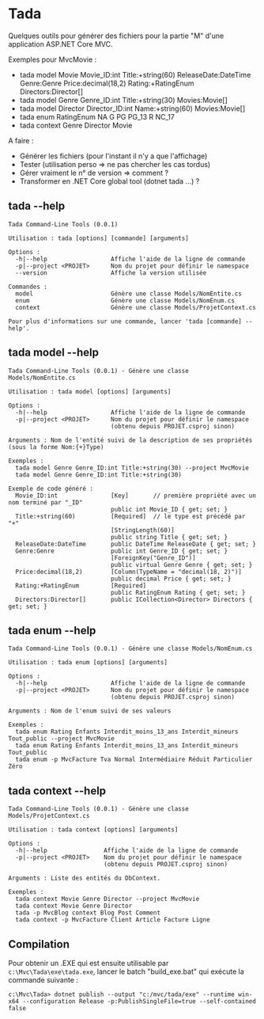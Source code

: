 # Tada

Quelques outils pour générer des fichiers pour la partie "M" d'une application ASP.NET Core MVC.

Exemples pour MvcMovie :

* tada model Movie Movie_ID:int Title:+string(60) ReleaseDate:DateTime Genre:Genre Price:decimal(18,2) Rating:+RatingEnum Directors:Director[]
* tada model Genre Genre_ID:int Title:+string(30) Movies:Movie[]
* tada model Director Director_ID:int Name:+string(60) Movies:Movie[]
* tada enum RatingEnum NA G PG PG_13 R NC_17
* tada context Genre Director Movie

A faire :

* Générer les fichiers (pour l'instant il n'y a que l'affichage)
* Tester (utilisation perso => ne pas chercher les cas tordus)
* Gérer vraiment le n° de version => comment ?
* Transformer en .NET Core global tool (dotnet tada ...) ?


## tada --help

```
Tada Command-Line Tools (0.0.1)

Utilisation : tada [options] [commande] [arguments]

Options :
  -h|--help                  Affiche l'aide de la ligne de commande
  -p|--project <PROJET>      Nom du projet pour définir le namespace
  --version                  Affiche la version utilisée

Commandes :
  model                      Génère une classe Models/NomEntite.cs
  enum                       Génère une classe Models/NomEnum.cs
  context                    Génère une classe Models/ProjetContext.cs

Pour plus d'informations sur une commande, lancer 'tada [commande] --help'.
```


## tada model --help

```
Tada Command-Line Tools (0.0.1) - Génère une classe Models/NomEntite.cs

Utilisation : tada model [options] [arguments]

Options :
  -h|--help                  Affiche l'aide de la ligne de commande
  -p|--project <PROJET>      Nom du projet pour définir le namespace
                             (obtenu depuis PROJET.csproj sinon)

Arguments : Nom de l'entité suivi de la description de ses propriétés (sous la forme Nom:{+}Type)

Exemples :
  tada model Genre Genre_ID:int Title:+string(30) --project MvcMovie
  tada model Genre Genre_ID:int Title:+string(30)

Exemple de code généré :
  Movie_ID:int               [Key]       // première propriété avec un nom terminé par "_ID"
                             public int Movie_ID { get; set; }
  Title:+string(60)          [Required]  // le type est précédé par "+"
                             [StringLength(60)]
                             public string Title { get; set; }
  ReleaseDate:DateTime       public DateTime ReleaseDate { get; set; }
  Genre:Genre                public int Genre_ID { get; set; }
                             [ForeignKey("Genre_ID")]
                             public virtual Genre Genre { get; set; }
  Price:decimal(18,2)        [Column(TypeName = "decimal(18, 2)")]
                             public decimal Price { get; set; }
  Rating:+RatingEnum         [Required]
                             public RatingEnum Rating { get; set; }
  Directors:Director[]       public ICollection<Director> Directors { get; set; }
```


## tada enum --help

```
Tada Command-Line Tools (0.0.1) - Génère une classe Models/NomEnum.cs

Utilisation : tada enum [options] [arguments]

Options :
  -h|--help                  Affiche l'aide de la ligne de commande
  -p|--project <PROJET>      Nom du projet pour définir le namespace
                             (obtenu depuis PROJET.csproj sinon)

Arguments : Nom de l'enum suivi de ses valeurs

Exemples :
  tada enum Rating Enfants Interdit_moins_13_ans Interdit_mineurs Tout_public --project MvcMovie
  tada enum Rating Enfants Interdit_moins_13_ans Interdit_mineurs Tout_public
  tada enum -p MvcFacture Tva Normal Intermédiaire Réduit Particulier Zéro 
```


## tada context --help

```
Tada Command-Line Tools (0.0.1) - Génère une classe Models/ProjetContext.cs

Utilisation : tada context [options] [arguments]

Options :
  -h|--help                Affiche l'aide de la ligne de commande
  -p|--project <PROJET>    Nom du projet pour définir le namespace
                           (obtenu depuis PROJET.csproj sinon)

Arguments : Liste des entités du DbContext.

Exemples :
  tada context Movie Genre Director --project MvcMovie
  tada context Movie Genre Director
  tada -p MvcBlog context Blog Post Comment
  tada context -p MvcFacture Client Article Facture Ligne
```


## Compilation

Pour obtenir un .EXE qui est ensuite utilisable par `c:\Mvc\Tada\exe\tada.exe`, lancer le batch "build_exe.bat" qui exécute la commande suivante :

```
c:\Mvc\Tada> dotnet publish --output "c:/mvc/tada/exe" --runtime win-x64 --configuration Release -p:PublishSingleFile=true --self-contained false
```

